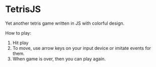 # TetrisJS
Yet another tetris game written in JS with colorful design.

How to play:
  1. Hit play
  2. To move, use arrow keys on your input device or imitate events for them.
  3. When game is over, then you can play again.
